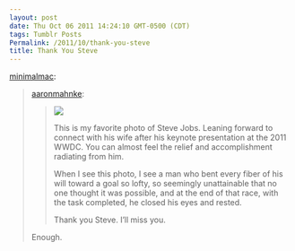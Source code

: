 ```yaml
---
layout: post
date: Thu Oct 06 2011 14:24:10 GMT-0500 (CDT)
tags: Tumblr Posts
Permalink: /2011/10/thank-you-steve
title: Thank You Steve
---
```


[minimalmac](http://minimalmac.com/post/11090462530):

> [aaronmahnke](http://www.aaronmahnke.com/post/11082113453):
> 
> > ![](http://www.wetfrogstudios.com/bling/jobs.jpg)
> > 
> > This is my favorite photo of Steve Jobs. Leaning forward to connect with his wife after his keynote presentation at the 2011 WWDC. You can almost feel the relief and accomplishment radiating from him.
> > 
> > When I see this photo, I see a man who bent every fiber of his will toward a goal so lofty, so seemingly unattainable that no one thought it was possible, and at the end of that race, with the task completed, he closed his eyes and rested.
> > 
> > Thank you Steve. I’ll miss you.
> 
> Enough.
